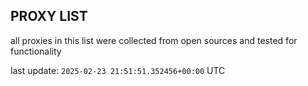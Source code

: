 ## PROXY LIST

all proxies in this list were collected from open sources and tested for functionality

last update: `2025-02-23 21:51:51.352456+00:00` UTC